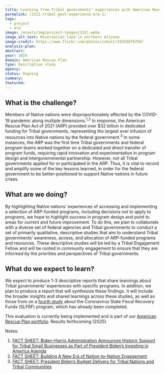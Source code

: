 ```yaml
---
title: Learning from Tribal governments’ experiences with American Rescue Plan programs
permalink: /2311-tribal-govt-experience-arp-1/
tags: 
  - project
  - arp
image: /assets/img/project-images/2311.webp
image_alt_text: Reservation land in northern Arizona
image-credit: https://www.flickr.com/photos/cobalt/19259876759/
analysis-plan:
abstract: 
year: 2024  
domain: American Rescue Plan
type: Descriptive study
agency: 
status: Ongoing
summary: 
featured: 
---
```

## What is the challenge?
Members of Native nations were disproportionately affected by the COVID-19 pandemic along multiple dimensions.<sup>1,2</sup> In response, the American Rescue Plan Act of 2021 (ARP) provided over $32 billion in dedicated funding for Tribal governments, representing the largest ever infusion of resources into Native nations by the federal government.<sup>3</sup> In some instances, the ARP was the first time Tribal governments and federal program teams worked together on a dedicated and direct transfer of program funds, requiring rapid innovation and experimentation in program design and intergovernmental partnership. However, not all Tribal governments applied for or participated in the ARP. Thus, it is vital to record and amplify some of the key lessons learned, in order for the federal government to be better-positioned to support Native nations in future crises. 

## What are we doing?
By highlighting Native nations’ experiences of accessing and implementing a selection of ARP-funded programs, including decisions not to apply to programs, we hope to highlight success in program design and point to areas for current and future improvement. To do this, we plan to collaborate with a diverse set of federal agencies and Tribal governments to conduct a set of primarily qualitative, descriptive studies that aim to understand Tribal governments’ awareness, access, and allocation of ARP-funded programs and resources. These descriptive studies will be led by a Tribal Engagement Fellow and will be rooted in community engagement to ensure that they are informed by the priorities and perspectives of Tribal governments.

## What do we expect to learn?
We expect to produce 1-3 descriptive reports that share learnings about Tribal governments’ experiences with specific programs. In addition, we plan to produce a report that will synthesize these findings. It will include the broader insights and shared learnings across these studies, as well as those from on a <a href="https://oes.gsa.gov/projects/slfrf-tribal-govs-neus/">fourth study</a> about the Coronavirus State Fiscal Recovery Funds (SLFRF) program, which has already been completed. 

This evaluation is currently being implemented and is part of our <a href="https://oes.gsa.gov/american-rescue-plan/">American Rescue Plan portfolio</a>. 
Results forthcoming (2025).

Notes:
1. <a class="usa-link usa-link--external" href="https://www.whitehouse.gov/briefing-room/statements-releases/2023/06/26/fact-sheet-biden-harris-administration-announces-historic-support-for-tribal-small-businesses-as-part-of-president-bidens-investing-in-america-agenda/">FACT SHEET: Biden-⁠Harris Administration Announces Historic Support for Tribal Small Businesses as Part of President Biden’s Investing in America Agenda</a>
2. <a class="usa-link usa-link--external" href="https://www.whitehouse.gov/briefing-room/statements-releases/2021/11/15/fact-sheet-building-a-new-era-of-nation-to-nation-engagement/#:~:text=Since%20taking%20office%20in%20January,new%20and%20long%2Dstanding%20challenges">FACT SHEET: Building A New Era of Nation-to-Nation Engagement</a>
3. <a class="usa-link usa-link--external" href="https://www.whitehouse.gov/briefing-room/statements-releases/2023/03/09/fact-sheet-president-bidens-budget-delivers-for-tribal-nations-and-tribal-communities/#:~:text=Through%20the%20American%20Rescue%20Plan%2C%20the%20Administration%20invested%20%2432%20billion,to%20Tribal%20governments%20in%20history.">FACT SHEET: President Biden’s Budget Delivers for Tribal Nations and Tribal Communities</a>
